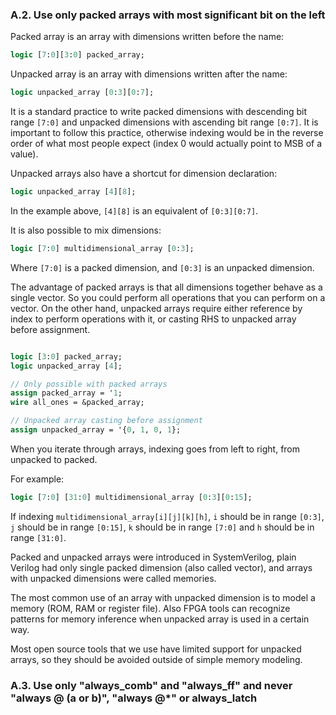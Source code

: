 ### A.2. Use only packed arrays with most significant bit on the left

Packed array is an array with dimensions written before the name:

```SystemVerilog
logic [7:0][3:0] packed_array;
```

Unpacked array is an array with dimensions written after the name:

```SystemVerilog
logic unpacked_array [0:3][0:7];
```

It is a standard practice to write packed dimensions with descending bit range
`[7:0]` and unpacked dimensions with ascending bit range `[0:7]`. It is
important to follow this practice, otherwise indexing would be in the
reverse order of what most people expect (index 0 would actually point
to MSB of a value).

Unpacked arrays also have a shortcut for dimension declaration:

```SystemVerilog
logic unpacked_array [4][8];
```

In the example above, `[4][8]` is an equivalent of `[0:3][0:7]`.

It is also possible to mix dimensions:

```SystemVerilog
logic [7:0] multidimensional_array [0:3];
```

Where `[7:0]` is a packed dimension, and `[0:3]` is an unpacked dimension.

The advantage of packed arrays is that all dimensions together behave
as a single vector. So you could perform all operations that you can
perform on a vector. On the other hand, unpacked arrays require either
reference by index to perform operations with it, or casting RHS to
unpacked array before assignment.

```SystemVerilog

logic [3:0] packed_array;
logic unpacked_array [4];

// Only possible with packed arrays
assign packed_array = '1;
wire all_ones = &packed_array;

// Unpacked array casting before assignment
assign unpacked_array = '{0, 1, 0, 1};
```

When you iterate through arrays, indexing goes from left to right, from
unpacked to packed.

For example:

```SystemVerilog
logic [7:0] [31:0] multidimensional_array [0:3][0:15];
```

If indexing `multidimensional_array[i][j][k][h]`, `i` should be in range
`[0:3]`, `j` should be in range `[0:15]`, `k` should be in range `[7:0]` and
`h` should be in range `[31:0]`.

Packed and unpacked arrays were introduced in SystemVerilog, plain Verilog
had only single packed dimension (also called vector), and arrays with
unpacked dimensions were called memories.

The most common use of an array with unpacked dimension is to model a memory
(ROM, RAM or register file). Also FPGA tools can recognize patterns for
memory inference when unpacked array is used in a certain way.

Most open source tools that we use have limited support for unpacked arrays,
so they should be avoided outside of simple memory modeling.

### A.3. Use only "always_comb" and "always_ff" and never "always @ (a or b)", "always @*" or always_latch
